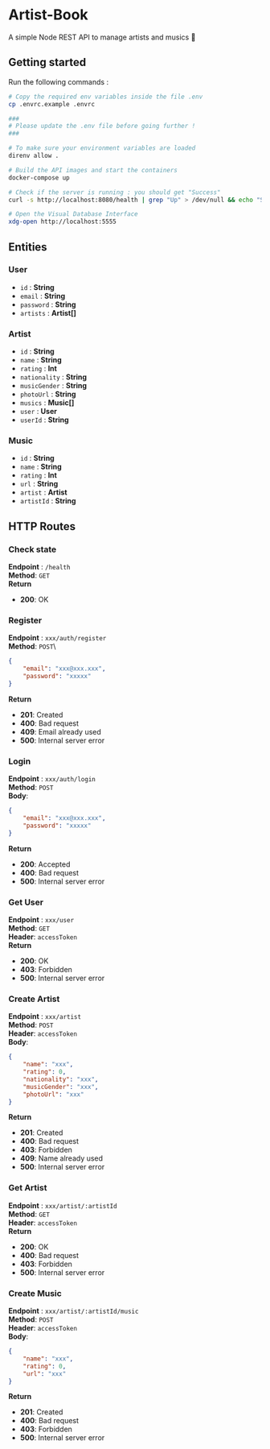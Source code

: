 # Artist-Book

A simple Node REST API to manage artists and musics :rocket:

## Getting started

Run the following commands :
```bash
# Copy the required env variables inside the file .env
cp .envrc.example .envrc

###
# Please update the .env file before going further !
###

# To make sure your environment variables are loaded
direnv allow .

# Build the API images and start the containers
docker-compose up

# Check if the server is running : you should get "Success"
curl -s http://localhost:8080/health | grep "Up" > /dev/null && echo "Success" || echo "Failure"

# Open the Visual Database Interface
xdg-open http://localhost:5555
```

## Entities

### User

- `id` :          **String**
- `email` :       **String**
- `password` :    **String**
- `artists` :     **Artist[]**

### Artist

- `id` :          **String**
- `name` :        **String**
- `rating` :      **Int**
- `nationality` : **String**
- `musicGender` : **String**
- `photoUrl` :    **String**
- `musics` :      **Music[]**
- `user` :        **User**
- `userId` :      **String**

### Music

- `id` :          **String**
- `name` :        **String**
- `rating` :      **Int**
- `url` :         **String**
- `artist` :      **Artist**
- `artistId` :    **String**

## HTTP Routes

### Check state

**Endpoint** : `/health`\
**Method**: `GET`\
**Return**
  - **200**: OK

### Register

**Endpoint** : `xxx/auth/register`\
**Method**: `POST`\
```json
{
    "email": "xxx@xxx.xxx",
    "password": "xxxxx"
}
```
**Return**
  - **201**: Created
  - **400**: Bad request
  - **409**: Email already used
  - **500**: Internal server error

### Login

**Endpoint** : `xxx/auth/login`\
**Method**: `POST`\
**Body**:
```json
{
    "email": "xxx@xxx.xxx",
    "password": "xxxxx"
}
```
**Return**
  - **200**: Accepted
  - **400**: Bad request
  - **500**: Internal server error

### Get User

**Endpoint** : `xxx/user`\
**Method**: `GET`\
**Header**: `accessToken`\
**Return**
  - **200**: OK
  - **403**: Forbidden
  - **500**: Internal server error

### Create Artist

**Endpoint** : `xxx/artist`\
**Method**: `POST`\
**Header**: `accessToken`\
**Body**:
```json
{
    "name": "xxx",
    "rating": 0,
    "nationality": "xxx",
    "musicGender": "xxx",
    "photoUrl": "xxx"
}
```
**Return**
  - **201**: Created
  - **400**: Bad request
  - **403**: Forbidden
  - **409**: Name already used
  - **500**: Internal server error

### Get Artist

**Endpoint** : `xxx/artist/:artistId`\
**Method**: `GET`\
**Header**: `accessToken`\
**Return**
  - **200**: OK
  - **400**: Bad request
  - **403**: Forbidden
  - **500**: Internal server error

### Create Music

**Endpoint** : `xxx/artist/:artistId/music`\
**Method**: `POST`\
**Header**: `accessToken`\
**Body**:
```json
{
    "name": "xxx",
    "rating": 0,
    "url": "xxx"
}
```
**Return**
  - **201**: Created
  - **400**: Bad request
  - **403**: Forbidden
  - **500**: Internal server error
